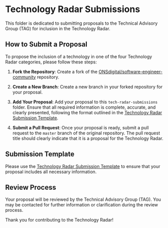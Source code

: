 
# Technology Radar Submissions

This folder is dedicated to submitting proposals to the Technical Advisory Group (TAG) for inclusion in the Technology Radar.

## How to Submit a Proposal

To propose the inclusion of a technology in one of the four Technology Radar categories, please follow these steps:

1. **Fork the Repository**: Create a fork of the [ONSdigital/software-engineer-community](https://github.com/ONSdigital/software-engineer-community) repository.

2. **Create a New Branch**: Create a new branch in your forked repository for your proposal.

3. **Add Your Proposal**: Add your proposal to this `tech-radar-submissions` folder. Ensure that all required information is complete, accurate, and clearly presented, following the format outlined in the [Technology Radar Submission Template](https://github.com/ONSdigital/software-engineer-community/blob/master/Software%20Engineering%20Principles_Policies_Guidelines_Templates_Plans%20and%20more/tech-radar-submissions/Request_for_Technology_Radar_Review.md).

4. **Submit a Pull Request**: Once your proposal is ready, submit a pull request to the `master` branch of the original repository. The pull request title should clearly indicate that it is a proposal for the Technology Radar.

## Submission Template

Please use the [Technology Radar Submission Template](https://github.com/ONSdigital/software-engineer-community/blob/master/Software%20Engineering%20Principles_Policies_Guidelines_Templates_Plans%20and%20more/tech-radar-submissions/Request_for_Technology_Radar_Review.md) to ensure that your proposal includes all necessary information.

## Review Process

Your proposal will be reviewed by the Technical Advisory Group (TAG). You may be contacted for further information or clarification during the review process.

Thank you for contributing to the Technology Radar!
